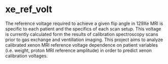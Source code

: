 # xe_ref_volt
The reference voltage required to achieve a given flip angle in 129Xe MRI is specific to each patient and the specifics of each scan setup. This voltage is currently calculated form the results of calibration spectroscopy scans prior to gas exchange and ventillation imaging. This project aims to analyze calibrated xenon MRI reference voltage dependence on patient variables (i.e. weight, proton MRI reference amplitude) in order to predict xenon calibration voltages.


